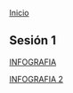 <!-- No borrar o modificar -->
[Inicio](./index.md)

## Sesión 1 

[INFOGRAFIA](https://drive.google.com/file/d/1ICUl4sBfPhsU-pAPwzFOujNC-kW1J2ar/view?usp=sharing)

[INFOGRAFIA 2](https://drive.google.com/file/d/1gItBVrnQfbMAVwzlviB_cOrASK2xLAIO/view?usp=sharing)






